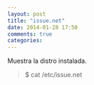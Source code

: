 ```yaml
---
layout: post
title: "issue.net"
date: 2014-01-28 17:50
comments: true
categories: 
---
```

Muestra la distro instalada.

>$ cat /etc/issue.net 

